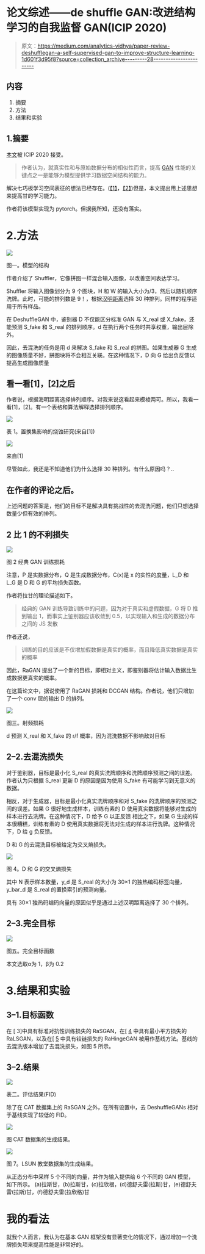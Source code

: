 # 论文综述——de shuffle GAN:改进结构学习的自我监督 GAN(ICIP 2020)

> 原文：<https://medium.com/analytics-vidhya/paper-review-deshufflegan-a-self-supervised-gan-to-improve-structure-learning-1d601f3d95f8?source=collection_archive---------28----------------------->

## 内容

1.  摘要
2.  方法
3.  结果和实验

## 1.摘要

[本文](https://arxiv.org/abs/2006.08694)被 ICIP 2020 接受。

> 作者认为，就真实性和与原始数据分布的相似性而言，提高 [GAN](https://papers.nips.cc/paper/5423-generative-adversarial-nets.pdf) 性能的关键点之一是能够为模型提供学习数据空间结构的能力。

解决七巧板学习空间表征的想法已经存在。([【1】](https://arxiv.org/abs/1603.09246)，[【2】](https://arxiv.org/abs/1903.06864))但是，本文提出用上述思想来提高甘的学习能力。

作者将该模型实现为 pytorch。但据我所知，还没有落实。

# 2.方法

![](img/ba63b7bc8d7eb5b719ff39df38c7a50f.png)

图一。模型的结构

作者介绍了 Shuffler，它像拼图一样混合输入图像，以改善空间表达学习。

Shuffler 将输入图像划分为 9 个图块，H 和 W 的输入大小为/3，然后以随机顺序洗牌。此时，可能的排列数是 9！，根据[汉明距离](https://en.wikipedia.org/wiki/Hamming_distance)选择 30 种排列。同样的程序适用于所有样品。

在 DeshuffleGAN 中，鉴别器 D 不仅能区分标准 GAN 与 X_real 或 X_fake，还能预测 S_fake 和 S_real 的排列顺序。d 在执行两个任务时共享权重，输出层除外。

因此，去混洗的任务是用 d 来解决 S_fake 和 S_real 的拼图。如果生成器 G 生成的图像质量不好，拼图块将不会相互关联。在这种情况下，D 向 G 给出负反馈以提高生成图像质量

## 看一看[1]，[2]之后

作者说，根据海明距离选择排列顺序。对我来说这看起来模棱两可。所以，我看一看[1]，[2]。有一个表格和算法解释选择排列顺序。

![](img/cbf41641ad099ffebf0080edcd1a75a5.png)

表 1。置换集影响的烧蚀研究(来自[1])

![](img/53e5017fa2e49c3950a35f3262d101bc.png)

来自[1]

尽管如此，我还是不知道他们为什么选择 30 种排列。有什么原因吗？..

## 在作者的评论之后。

上述问题的答案是，他们的目标不是解决具有挑战性的去混洗问题，他们只想选择数量少但有效的排列。

## 2 比 1 的不利损失

![](img/c5fac7453cf416317eb2dd47c9a2b8be.png)

图 2 经典 GAN 训练损耗

注意，P 是实数据分布，Q 是生成数据分布，C(x)是 x 的实性的度量，L_D 和 L_G 是 D 和 G 的平均损失函数。

作者将拉甘的理论描述如下。

> 经典的 GAN 训练导致训练中的问题，因为对于真实和虚假数据，G 将 D 推到输出 1，而事实上鉴别器应该收敛到 0.5，以实现输入和生成的数据分布之间的 JS 发散

作者还说，

> 训练的目的应该是不仅增加假数据是真实的概率，而且降低真实数据是真实的概率

因此，RaGAN 提出了一个新的目标，即相对主义，即鉴别器将估计输入数据比生成数据更真实的概率。

在这篇论文中，据说使用了 RaGAN 损耗和 DCGAN 结构。作者说，他们只增加了一个 conv 层的输出 D 的排列。

![](img/08e2d6a7fd2274042a167b82a7f2a5b8.png)

图三。射频损耗

d 预测 X_real 和 X_fake 的 r/f 概率，因为混洗数据不影响敌对目标

## 2–2.去混洗损失

对于鉴别器，目标是最小化 S_real 的真实洗牌顺序和洗牌顺序预测之间的误差。作者认为只根据 S_real 更新 D 的原因是因为使用 S_fake 有可能学习到无意义的数据。

相反，对于生成器，目标是最小化真实洗牌顺序和对 S_fake 的洗牌顺序的预测之间的误差。如果 G 很好地生成样本，训练有素的 D 使用真实数据将能够对生成的样本进行去洗牌。在这种情况下，D 给予 G 以正反馈
相比之下，如果 G 生成的样本很糟糕，训练有素的 D 使用真实数据将无法对生成的样本进行洗牌。这种情况下，D 给 g 负反馈。

D 和 G 的去混洗目标被给定为交叉熵损失。

![](img/52e478c3f15ceeea282b7b8519a037f9.png)

图 4。D 和 G 的交叉熵损失

其中 N 表示样本数量，y_d 是 S_real 的大小为 30×1 的独热编码标签向量，y_bar_d 是 S_real 的置换索引的预测向量。

具有 30×1 独热码编码向量的原因似乎是通过上述汉明距离选择了 30 个排列。

## 2–3.完全目标

![](img/bc6a945ce83d190f105ddce1cfe121db.png)

图五。完全目标函数

本文选取α为 1，β为 0.2

# 3.结果和实验

## 3–1.目标函数

在 [[](https://papers.nips.cc/paper/5423-generative-adversarial-nets.pdf) 3]中具有标准对抗性训练损失的 RaSGAN，在[ [4](https://arxiv.org/abs/1611.04076) 中具有最小平方损失的 RaLSGAN，以及在[ [5](https://arxiv.org/abs/1705.02894) 中具有铰链损失的 RaHingeGAN 被用作基线方法。基线的去混洗版本增加了去混洗损失，如图 5 所示。

## 3–2.结果

![](img/d191e312a2041bb9ba5f4335aa4dffeb.png)

表二。评估结果(FID)

除了在 CAT 数据集上的 RaSGAN 之外，在所有设置中，去 DeshuffleGANs 相对于基线实现了较低的 FID。

![](img/80350190db598659fb5749d1b5b7eef9.png)

图 CAT 数据集的生成结果。

![](img/023cc6d3d1dbfc134533fb5c17a35972.png)

图 7。LSUN 教堂数据集的生成结果。

从正态分布中采样 5 个不同的向量，并作为输入提供给 6 个不同的 GAN 模型，如下所示。
(a)拉斯甘，(b)拉斯甘，(c)拉欣根，(d)德舒夫雷(拉斯)甘，(e)德舒夫雷(拉斯)甘，(f)德舒夫雷(拉欣格)甘

# 我的看法

就我个人而言，我认为在基本 GAN 框架没有显著变化的情况下，通过增加一个洗牌损失项来提高性能是非常好的。
